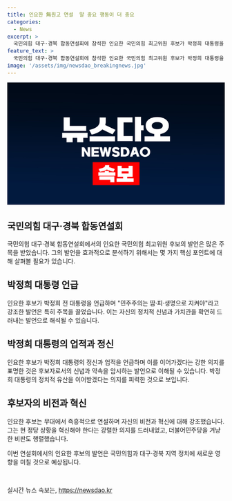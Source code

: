 ```yaml
---
title: 인요한 無원고 연설  말 중요 행동이 더 중요
categories:
  - News
excerpt: >
  국민의힘 대구·경북 합동연설회에 참석한 인요한 국민의힘 최고위원 후보가 박정희 대통령을 언급하며 민주주의를 강조하고, 보수의 정신을 이어갈 의지를 피력했다. 그는 과거와 현재의 민주당을 비판하고 혁신을 강조하며 지지를 호소했다. 민주주의는 땀·피·생명으로 지켜야라는 박정희 대통령의 말을 인용하며 국민의 심금을 울리고, 현재의 정치적 상황에 대한 우려를 나타내며 도움을 청했다. 인요한 후보의 강렬한 메시지는 주목을 끌고 있다.
feature_text: >
  국민의힘 대구·경북 합동연설회에 참석한 인요한 국민의힘 최고위원 후보가 박정희 대통령을 언급하며 민주주의를 강조하고, 보수의 정신을 이어갈 의지를 피력했다. 그는 과거와 현재의 민주당을 비판하고 혁신을 강조하며 지지를 호소했다. 민주주의는 땀·피·생명으로 지켜야라는 박정희 대통령의 말을 인용하며 국민의 심금을 울리고, 현재의 정치적 상황에 대한 우려를 나타내며 도움을 청했다. 인요한 후보의 강렬한 메시지는 주목을 끌고 있다.
image: '/assets/img/newsdao_breakingnews.jpg'
---
```


<p><img src="/assets/img/newsdao_breakingnews.jpg" alt="ontimetimes 속보" /></p>

<h2 data-ke-size="size26">국민의힘 대구·경북 합동연설회</h2>

<p>국민의힘 대구·경북 합동연설회에서의 인요한 국민의힘 최고위원 후보의 발언은 많은 주목을 받았습니다. 그의 발언을 효과적으로 분석하기 위해서는 몇 가지 핵심 포인트에 대해 살펴볼 필요가 있습니다. </p>

<h2 data-ke-size="size24">박정희 대통령 언급</h2>

<p>인요한 후보가 박정희 전 대통령을 언급하며 "민주주의는 땀·피·생명으로 지켜야"라고 강조한 발언은 특히 주목을 끌었습니다. 이는 자신의 정치적 신념과 가치관을 확연히 드러내는 발언으로 해석될 수 있습니다.</p>

<h2 data-ke-size="size24">박정희 대통령의 업적과 정신</h2>

<p>인요한 후보가 박정희 대통령의 정신과 업적을 언급하며 이를 이어가겠다는 강한 의지를 표명한 것은 후보자로서의 신념과 약속을 암시하는 발언으로 이해될 수 있습니다. 박정희 대통령의 정치적 유산을 이어받겠다는 의지를 피력한 것으로 보입니다. </p>

<h2 data-ke-size="size24">후보자의 비전과 혁신</h2>

<p>인요한 후보는 무대에서 즉흥적으로 연설하며 자신의 비전과 혁신에 대해 강조했습니다. 그는 현 정당 상황을 혁신해야 한다는 강렬한 의지를 드러내었고, 더불어민주당을 겨냥한 비판도 행렬했습니다.</p>

<p>이번 연설회에서의 인요한 후보의 발언은 국민의힘과 대구·경북 지역 정치에 새로운 영향을 미칠 것으로 예상됩니다. <p data-ke-size="size16">&nbsp;</p></p>
실시간 뉴스 속보는, <a href="https://newsdao.kr" rel="dofollow">https://newsdao.kr</a>


